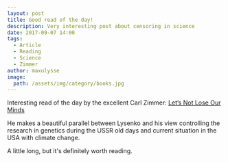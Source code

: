 ```yaml
---
layout: post
title: Good read of the day!
description: Very interesting post about censoring in science
date: 2017-09-07 14:00
tags:
  - Article
  - Reading
  - Science
  - Zimmer
author: maxulysse
image:
  path: /assets/img/category/books.jpg
---
```

Interesting read of the day by the excellent Carl Zimmer: [Let’s Not Lose Our Minds <i class="fa fa-medium" aria-hidden="true"></i>](https://medium.com/@carlzimmer/lets-not-lose-our-minds-c5dcac29e97f)

He makes a beautiful parallel between Lysenko and his view controlling the research in genetics during the USSR old days and current situation in the USA with climate change.

A little long, but it's definitely worth reading.
